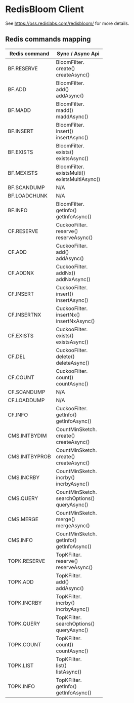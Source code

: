 # RedisBloom Client
See https://oss.redislabs.com/redisbloom/ for more details.

## Redis commands mapping
Redis command|Sync / Async Api|
| --- | --- |
BF.RESERVE | BloomFilter.<br/>create()<br/>createAsync() |
BF.ADD | BloomFilter.<br/>add()<br/>addAsync() |
BF.MADD | BloomFilter.<br/>madd()<br/>maddAsync() |
BF.INSERT | BloomFilter.<br/>insert()<br/>insertAsync() |
BF.EXISTS | BloomFilter.<br/>exists()<br/>existsAsync() |
BF.MEXISTS | BloomFilter.<br/>existsMulti()<br/>existsMultiAsync() |
BF.SCANDUMP | N/A |
BF.LOADCHUNK | N/A |
BF.INFO | BloomFilter.<br/>getInfo()<br/>getInfoAsync() |
CF.RESERVE | CuckooFilter.<br/>reserve()<br/>reserveAsync() |
CF.ADD | CuckooFilter.<br/>add()<br/>addAsync() |
CF.ADDNX | CuckooFilter.<br/>addNx()<br/>addNxAsync() |
CF.INSERT | CuckooFilter.<br/>insert()<br/>insertAsync() |
CF.INSERTNX | CuckooFilter.<br/>insertNx()<br/>insertNxAsync() |
CF.EXISTS | CuckooFilter.<br/>exists()<br/>existsAsync() |
CF.DEL | CuckooFilter.<br/>delete()<br/>deleteAsync() |
CF.COUNT | CuckooFilter.<br/>count()<br/>countAsync() |
CF.SCANDUMP | N/A |
CF.LOADDUMP | N/A |
CF.INFO | CuckooFilter.<br/>getInfo()<br/>getInfoAsync() |
CMS.INITBYDIM | CountMinSketch.<br/>create()<br/>createAsync() |
CMS.INITBYPROB | CountMinSketch.<br/>create()<br/>createAsync() |
CMS.INCRBY | CountMinSketch.<br/>incrby()<br/>incrbyAsync() |
CMS.QUERY | CountMinSketch.<br/>searchOptions()<br/>queryAsync() |
CMS.MERGE | CountMinSketch.<br/>merge()<br/>mergeAsync() |
CMS.INFO | CountMinSketch.<br/>getInfo()<br/>getInfoAsync() |
TOPK.RESERVE | TopKFilter.<br/>reserve()<br/>reserveAsync() |
TOPK.ADD | TopKFilter.<br/>add()<br/>addAsync() |
TOPK.INCRBY | TopKFilter.<br/>incrby()<br/>incrbyAsync() |
TOPK.QUERY | TopKFilter.<br/>searchOptions()<br/>queryAsync() |
TOPK.COUNT | TopKFilter.<br/>count()<br/>countAsync() |
TOPK.LIST | TopKFilter.<br/>list()<br/>listAsync() |
TOPK.INFO | TopKFilter.<br/>getInfo()<br/>getInfoAsync() |

